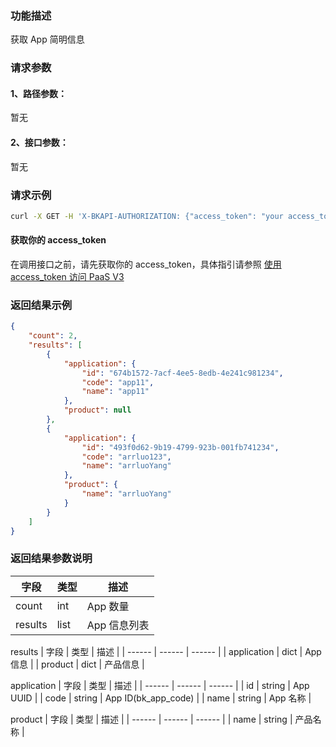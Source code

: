 ### 功能描述
获取 App 简明信息

### 请求参数

#### 1、路径参数：
暂无

#### 2、接口参数：
暂无

### 请求示例

```bash
curl -X GET -H 'X-BKAPI-AUTHORIZATION: {"access_token": "your access_token"}' http://bkapi.example.com/api/bkpaas3/prod/bkapps/applications/lists/minimal
```

#### 获取你的 access_token
在调用接口之前，请先获取你的 access_token，具体指引请参照 [使用 access_token 访问 PaaS V3](https://bk.tencent.com/docs/markdown/PaaS3.0/topics/paas/access_token)

### 返回结果示例
```json
{
    "count": 2,
    "results": [
        {
            "application": {
                "id": "674b1572-7acf-4ee5-8edb-4e241c981234",
                "code": "app11",
                "name": "app11"
            },
            "product": null
        },
        {
            "application": {
                "id": "493f0d62-9b19-4799-923b-001fb741234",
                "code": "arrluo123",
                "name": "arrluoYang"
            },
            "product": {
                "name": "arrluoYang"
            }
        }
	]
}
```

### 返回结果参数说明

| 字段 |   类型 | 描述 |
| ------ | ------ | ------ |
| count | int | App 数量 |
| results | list | App 信息列表 |

results
| 字段 |   类型 | 描述 |
| ------ | ------ | ------ |
| application | dict | App 信息 |
| product | dict | 产品信息 |

application
| 字段 |   类型 | 描述 |
| ------ | ------ | ------ |
| id | string | App UUID |
| code | string | App ID(bk_app_code)  |
| name | string | App 名称 |

product
| 字段 |   类型 | 描述 |
| ------ | ------ | ------ |
| name | string | 产品名称 |